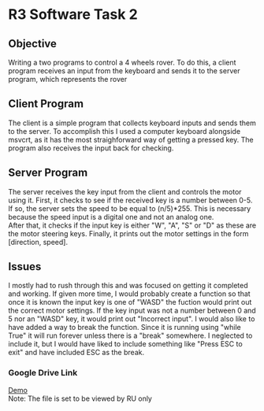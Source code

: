 # R3 Software Task 2
## Objective
Writing a two programs to control a 4 wheels rover. To do this, a client program receives an input from the keyboard and sends it to the server program, which represents the rover

## Client Program
The client is a simple program that collects keyboard inputs and sends them to the server. To accomplish this I used a computer keyboard alongside msvcrt, as it has the most straighforward way of getting a pressed key.
The program also receives the input back for checking.

## Server Program
The server receives the key input from the client and controls the motor using it. First, it checks to see if the received key is a number between 0-5. If so, the server sets the speed to be equal to (n/5)*255. This is necessary because the speed input is a digital one and not an analog one. <br />
After that, it checks if the input key is either "W", "A", "S" or "D" as these are the motor steering keys. Finally, it prints out the motor settings in the form [direction, speed].

## Issues
I mostly had to rush through this and was focused on getting it completed and working. If given more time, I would probably create a function so that once it is known the input key is one of "WASD" the fuction would print out the correct motor settings. If the key input was not a number between 0 and 5 nor an "WASD" key, it would print out "Incorrect input". I would also like to have added a way to break the function. Since it is running using "while True" it will run forever unless there is a "break" somewhere. I neglected to include it, but I would have liked to include something like "Press ESC to exit" and have included ESC as the break.

### Google Drive Link
[Demo](https://drive.google.com/file/d/1M30m0_GCuzqmRd64RQTa4mriSB1dLkuW/view?usp=sharing) <br />
Note: The file is set to be viewed by RU only

